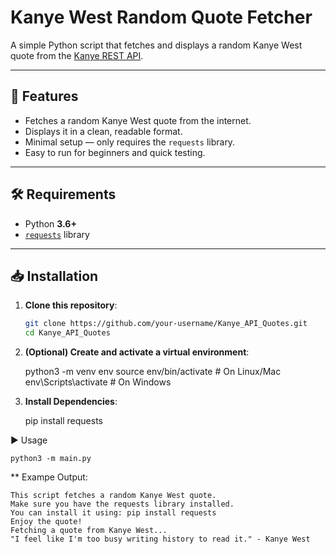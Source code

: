 # Kanye West Random Quote Fetcher

A simple Python script that fetches and displays a random Kanye West quote from the [Kanye REST API](https://api.kanye.rest).

---

## 📌 Features
- Fetches a random Kanye West quote from the internet.
- Displays it in a clean, readable format.
- Minimal setup — only requires the `requests` library.
- Easy to run for beginners and quick testing.

---

## 🛠 Requirements
- Python **3.6+**
- [`requests`](https://pypi.org/project/requests/) library

---

## 📥 Installation

1. **Clone this repository**:
   ```bash
   git clone https://github.com/your-username/Kanye_API_Quotes.git
   cd Kanye_API_Quotes

2. **(Optional) Create and activate a virtual environment**:

    python3 -m venv env 
    source env/bin/activate  # On Linux/Mac
    env\Scripts\activate     # On Windows

3. **Install Dependencies**:

    pip install requests

▶ Usage

    python3 -m main.py


** Exampe Output:

    This script fetches a random Kanye West quote.
    Make sure you have the requests library installed.
    You can install it using: pip install requests
    Enjoy the quote!
    Fetching a quote from Kanye West...
    "I feel like I'm too busy writing history to read it." - Kanye West
